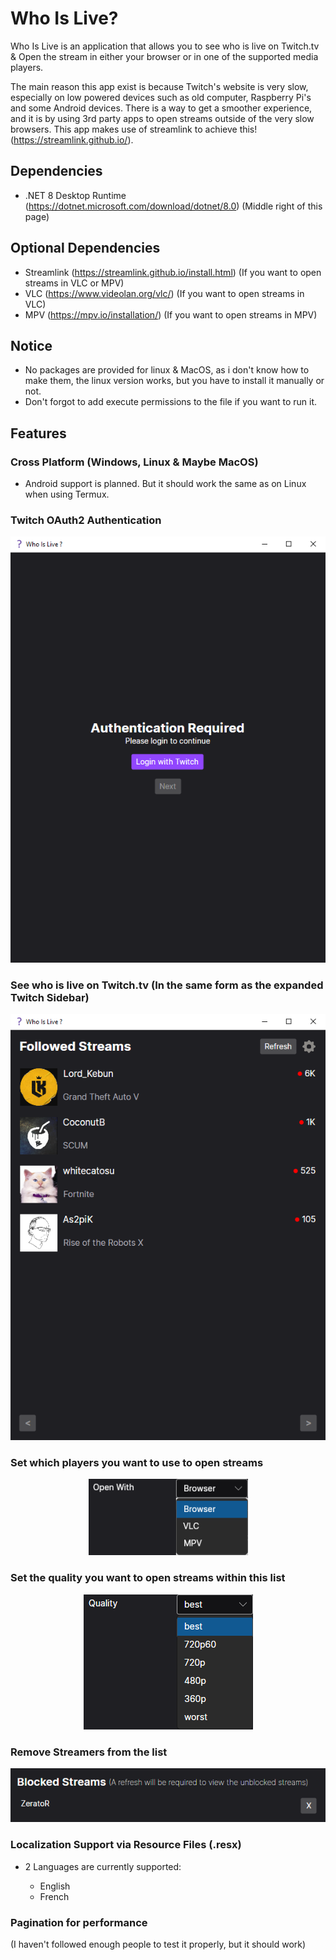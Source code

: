 # Who Is Live?

Who Is Live is an application that allows you to see who is live on Twitch.tv & Open the stream in either your browser or in one of the supported media players.

The main reason this app exist is because Twitch's website is very slow, especially on low powered devices such as old computer, Raspberry Pi's and some Android devices.
There is a way to get a smoother experience, and it is by using 3rd party apps to open streams outside of the very slow browsers.
This app makes use of streamlink to achieve this! (https://streamlink.github.io/).

## Dependencies

- .NET 8 Desktop Runtime (https://dotnet.microsoft.com/download/dotnet/8.0) (Middle right of this page)

## Optional Dependencies

- Streamlink (https://streamlink.github.io/install.html) (If you want to open streams in VLC or MPV)
- VLC (https://www.videolan.org/vlc/) (If you want to open streams in VLC)
- MPV (https://mpv.io/installation/) (If you want to open streams in MPV)

## Notice

- No packages are provided for linux & MacOS, as i don't know how to make them, the linux version works, but you have to install it manually or not.
- Don't forgot to add execute permissions to the file if you want to run it.

## Features

### Cross Platform (Windows, Linux & Maybe MacOS)

- Android support is planned. But it should work the same as on Linux when using Termux.

### Twitch OAuth2 Authentication

<p align="center">
  <img src="./docs/img/authentication.png" alt="Authentication screen">
</p>

### See who is live on Twitch.tv (In the same form as the expanded Twitch Sidebar)

<p align="center">
  <img src="./docs/img/browser.png" alt="Stream Browser Screen">
</p>

### Set which players you want to use to open streams

<p align="center">
  <img src="./docs/img/players.png" alt="Players Choices (Between Browser, VLC & MPV)">
</p>

### Set the quality you want to open streams within this list

<p align="center">
  <img src="./docs/img/qualities.png" alt="Qulity Choices (from best to 160p)">
</p>

### Remove Streamers from the list

<p align="center">
  <img src="./docs/img/blocked_streams.png" alt="Blocked Streams List">
</p>

### Localization Support via Resource Files (.resx)

- 2 Languages are currently supported:

  - English
  - French

### Pagination for performance 

(I haven't followed enough people to test it properly, but it should work)